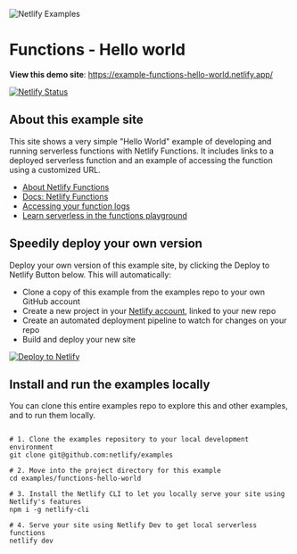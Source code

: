 ![Netlify Examples](https://github.com/netlify/examples/assets/5865/4145aa2f-b915-404f-af02-deacee24f7bf)

# Functions - Hello world

**View this demo site**: https://example-functions-hello-world.netlify.app/

[![Netlify Status](https://api.netlify.com/api/v1/badges/f15f03f9-55d8-4adc-97d5-f6e085141610/deploy-status)](https://app.netlify.com/sites/example-hello-world-function/deploys)



## About this example site

This site shows a very simple "Hello World" example of developing and running serverless functions with Netlify Functions. It includes links to a deployed serverless function and an example of accessing the function using a customized URL.


- [About Netlify Functions](https://www.netlify.com/products/functions/?utm_campaign=dx-examples&utm_source=example-site&utm_medium=web&utm_content=example-hello-functions)
- [Docs: Netlify Functions](https://docs.netlify.com/functions/overview/?utm_campaign=dx-examples&utm_source=example-site&utm_medium=web&utm_content=example-hello-functions)
- [Accessing your function logs](https://docs.netlify.com/functions/logs/?utm_campaign=dx-examples&utm_source=example-site&utm_medium=web&utm_content=example-hello-functions)
- [Learn serverless in the functions playground](https://functions.netlify.com/?utm_campaign=dx-examples&utm_source=example-site&utm_medium=web&utm_content=example-hello-functions)
            


## Speedily deploy your own version

Deploy your own version of this example site, by clicking the Deploy to Netlify Button below. This will automatically:

- Clone a copy of this example from the examples repo to your own GitHub account
- Create a new project in your [Netlify account](https://app.netlify.com/?utm_medium=social&utm_source=github&utm_campaign=devex-ph&utm_content=devex-examples), linked to your new repo
- Create an automated deployment pipeline to watch for changes on your repo
- Build and deploy your new site

[![Deploy to Netlify](https://www.netlify.com/img/deploy/button.svg)](https://app.netlify.com/start/deploy?repository=https://github.com/netlify/examples/&create_from_path=examples/serverless/hello-world-functions&utm_campaign=dx-examples)


## Install and run the examples locally

You can clone this entire examples repo to explore this and other examples, and to run them locally.

```shell

# 1. Clone the examples repository to your local development environment
git clone git@github.com:netlify/examples

# 2. Move into the project directory for this example
cd examples/functions-hello-world

# 3. Install the Netlify CLI to let you locally serve your site using Netlify's features
npm i -g netlify-cli

# 4. Serve your site using Netlify Dev to get local serverless functions
netlify dev

```


